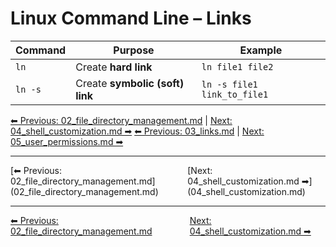# Linux Command Line – Links

| Command | Purpose                         | Example                     |
| ------- | ------------------------------- | --------------------------- |
| `ln`    | Create **hard link**             | `ln file1 file2`            |
| `ln -s` | Create **symbolic (soft) link** | `ln -s file1 link_to_file1` |


[⬅ Previous: 02_file_directory_management.md](02_file_directory_management.md) | [Next: 04_shell_customization.md ➡](04_shell_customization.md)
[⬅ Previous: 03_links.md](03_links.md) | [Next: 05_user_permissions.md ➡](05_user_permissions.md)
<hr>
<div style="display: flex; justify-content: space-between;"><div>[⬅ Previous: 02_file_directory_management.md](02_file_directory_management.md)</div><div>[Next: 04_shell_customization.md ➡](04_shell_customization.md)</div></div>

<hr>
<div style='display: flex; justify-content: space-between;'>
  <div><a href='02_file_directory_management.md'>⬅ Previous: 02_file_directory_management.md</a></div>
  <div><a href='04_shell_customization.md'>Next: 04_shell_customization.md ➡</a></div>
</div>
